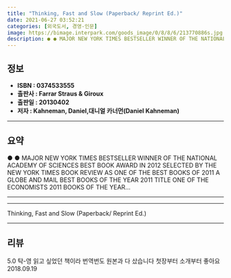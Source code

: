 ```yaml
---
title: "Thinking, Fast and Slow (Paperback/ Reprint Ed.)"
date: 2021-06-27 03:52:21
categories: [외국도서, 경영-인문]
image: https://bimage.interpark.com/goods_image/0/8/8/6/213770886s.jpg
description: ● ● MAJOR NEW YORK TIMES BESTSELLER WINNER OF THE NATIONAL ACADEMY OF SCIENCES BEST BOOK AWARD IN 2012 SELECTED BY THE NEW YORK TIMES BOOK REVIEW AS ONE OF TH
---
```


## **정보**

- **ISBN : 0374533555**
- **출판사 : Farrar Straus & Giroux**
- **출판일 : 20130402**
- **저자 : Kahneman, Daniel,대니얼 카너먼(Daniel Kahneman)**

------



## **요약**

●  ●  MAJOR NEW YORK TIMES BESTSELLER
WINNER OF THE NATIONAL ACADEMY OF SCIENCES BEST BOOK AWARD IN 2012
SELECTED BY THE NEW YORK TIMES BOOK REVIEW AS ONE OF THE BEST BOOKS OF 2011
A GLOBE AND MAIL BEST BOOKS OF THE YEAR 2011 TITLE
ONE OF THE ECONOMISTS 2011 BOOKS OF THE YEAR... 

------



------


Thinking, Fast and Slow (Paperback/ Reprint Ed.) 

------


## **리뷰** 

5.0 탁-영 읽고 싶었던 책이라 번역번도 원본과 다 샀습니다
첫장부터 소개부터 좋아요 2018.09.19 <br/>